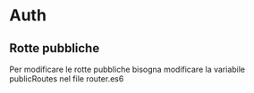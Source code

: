# Auth 

## Rotte pubbliche
Per modificare le rotte pubbliche bisogna modificare la variabile publicRoutes nel file router.es6 